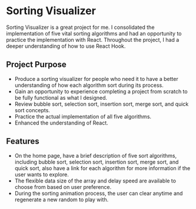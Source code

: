 # Sorting Visualizer

Sorting Visualizer is a great project for me. I consolidated the implementation of five vital sorting algorithms and had an opportunity to practice the implementation with React. Throughout the project, I had a deeper understanding of how to use React Hook. 

## Project Purpose

- Produce a sorting visualizer for people who need it to have a better understanding of how each algorithm sort during its process. 
- Gain an opportunity to experience completing a  project from scratch to be fully functional as what I designed. 
- Review bubble sort, selection sort, insertion sort, merge sort, and quick sort concepts.
- Practice the actual implementation of all five algorithms.
- Enhanced the understanding of React.

## Features

- On the home page, have a brief description of five sort algorithms, including bubble sort, selection sort, insertion sort, merge sort, and quick sort, also have a link for each algorithm for more information if the user wants to explore. 
- The flexible data size of the array and delay speed are available to choose from based on user preference.  
- During the sorting animation process, the user can clear anytime and regenerate a new random to play with.
